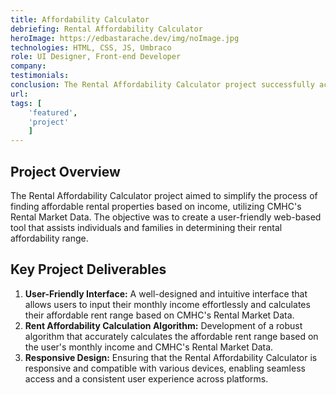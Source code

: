 ```yaml
---
title: Affordability Calculator
debriefing: Rental Affordability Calculator
heroImage: https://edbastarache.dev/img/noImage.jpg
technologies: HTML, CSS, JS, Umbraco
role: UI Designer, Front-end Developer
company: 
testimonials:
conclusion: The Rental Affordability Calculator project successfully achieved its objectives by providing a user-friendly tool that simplifies the process of determining rental affordability. The intuitive interface, accurate rent affordability calculation algorithm, and responsive design contribute to facilitating informed decision-making about housing options.
url:
tags: [
	'featured',
	'project'
	]
---
```


## Project Overview
The Rental Affordability Calculator project aimed to simplify the process of finding affordable rental properties based on income, utilizing CMHC's Rental Market Data. The objective was to create a user-friendly web-based tool that assists individuals and families in determining their rental affordability range.

## Key Project Deliverables
1. **User-Friendly Interface:** A well-designed and intuitive interface that allows users to input their monthly income effortlessly and calculates their affordable rent range based on CMHC's Rental Market Data.
2. **Rent Affordability Calculation Algorithm:** Development of a robust algorithm that accurately calculates the affordable rent range based on the user's monthly income and CMHC's Rental Market Data.
3. **Responsive Design:** Ensuring that the Rental Affordability Calculator is responsive and compatible with various devices, enabling seamless access and a consistent user experience across platforms.



